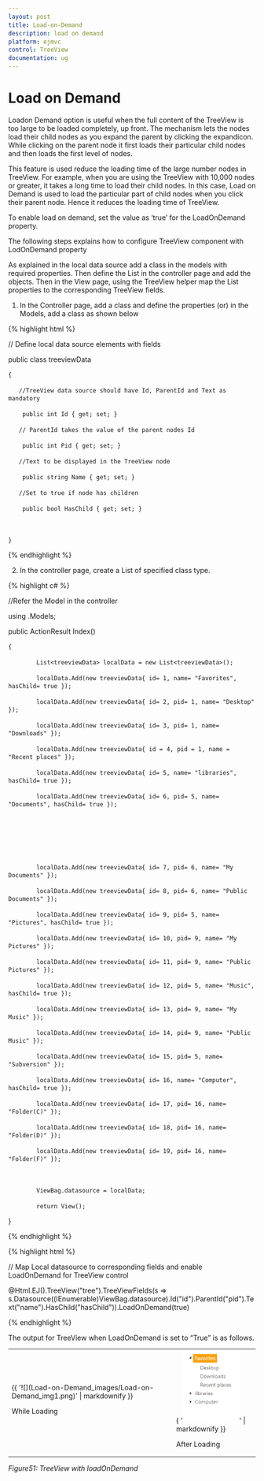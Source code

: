 ```yaml
---
layout: post
title: Load-on-Demand
description: load on demand
platform: ejmvc
control: TreeView
documentation: ug
---
```


# Load on Demand

Loadon Demand option is useful when the full content of the TreeView is too large to be loaded completely, up front. The mechanism lets the nodes load their child nodes as you expand the parent by clicking the expandicon. While clicking on the parent node it first loads their particular child nodes and then loads the first level of nodes.

This feature is used reduce the loading time of the large number nodes in TreeView. For example, when you are using the TreeView with 10,000 nodes or greater, it takes a long time to load their child nodes. In this case, Load on Demand is used to load the particular part of child nodes when you click their parent node. Hence it reduces the loading time of TreeView.

To enable load on demand, set the value as ‘true’ for the LoadOnDemand property.

The following steps explains how to configure TreeView component with LodOnDemand property

As explained in the local data source add a class in the models with required properties. Then define the List in the controller page and add the objects. Then in the View page, using the TreeView helper map the List properties to the corresponding TreeView fields. 

1. In the Controller page, add a class and define the properties (or) in the Models, add a class as shown below


{% highlight html %}

// Define local data source elements with  fields            



public class treeviewData

    {

       //TreeView data source should have Id, ParentId and Text as mandatory

        public int Id { get; set; }

       // ParentId takes the value of the parent nodes Id

        public int Pid { get; set; }

       //Text to be displayed in the TreeView node

        public string Name { get; set; }

       //Set to true if node has children

        public bool HasChild { get; set; }      



    }

{% endhighlight %}



2. In the controller page, create a List of specified class type.

{% highlight c# %}


//Refer the Model in the controller

using <Applicationname>.Models;



public ActionResult Index()

    {

            List<treeviewData> localData = new List<treeviewData>();

            localData.Add(new treeviewData{ id= 1, name= "Favorites", hasChild= true });

            localData.Add(new treeviewData{ id= 2, pid= 1, name= "Desktop" });

            localData.Add(new treeviewData{ id= 3, pid= 1, name= "Downloads" });

            localData.Add(new treeviewData{ id = 4, pid = 1, name = "Recent places" });

            localData.Add(new treeviewData{ id= 5, name= "libraries", hasChild= true });

            localData.Add(new treeviewData{ id= 6, pid= 5, name= "Documents", hasChild= true });

			
			
			
			
			
			
            localData.Add(new treeviewData{ id= 7, pid= 6, name= "My Documents" });

            localData.Add(new treeviewData{ id= 8, pid= 6, name= "Public Documents" });

            localData.Add(new treeviewData{ id= 9, pid= 5, name= "Pictures", hasChild= true });

            localData.Add(new treeviewData{ id= 10, pid= 9, name= "My Pictures" });

            localData.Add(new treeviewData{ id= 11, pid= 9, name= "Public Pictures" });

            localData.Add(new treeviewData{ id= 12, pid= 5, name= "Music", hasChild= true });

            localData.Add(new treeviewData{ id= 13, pid= 9, name= "My Music" });

            localData.Add(new treeviewData{ id= 14, pid= 9, name= "Public Music" });

            localData.Add(new treeviewData{ id= 15, pid= 5, name= "Subversion" });

            localData.Add(new treeviewData{ id= 16, name= "Computer", hasChild= true });

            localData.Add(new treeviewData{ id= 17, pid= 16, name= "Folder(C)" });

            localData.Add(new treeviewData{ id= 18, pid= 16, name= "Folder(D)" });

            localData.Add(new treeviewData{ id= 19, pid= 16, name= "Folder(F)" });



            ViewBag.datasource = localData;

            return View();

   }




{% endhighlight %}

{% highlight html %}

// Map Local datasource to corresponding fields and enable LoadOnDemand for TreeView control

@Html.EJ().TreeView("tree").TreeViewFields(s => s.Datasource((IEnumerable<treeviewData>)ViewBag.datasource).Id("id").ParentId("pid").Text("name").HasChild("hasChild")).LoadOnDemand(true)



{% endhighlight %}









The output for TreeView when LoadOnDemand is set to “True” is as follows.





<table>
<tr>
<td>
{{ '![](Load-on-Demand_images/Load-on-Demand_img1.png)' | markdownify }}

While Loading</td><td>
{ '![](Load-on-Demand_images/Load-on-Demand_img2.png)' | markdownify }}

After Loading</td></tr>
</table>


_Figure51: TreeView with loadOnDemand_

